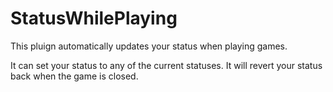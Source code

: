 # StatusWhilePlaying

This pluign automatically updates your status when playing games.

It can set your status to any of the current statuses. It will revert your status back when the game is closed.

